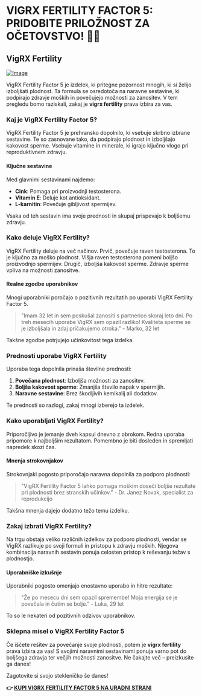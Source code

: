# VIGRX FERTILITY FACTOR 5: PRIDOBITE PRILOŽNOST ZA OČETOVSTVO! 👶✨

## VigRX Fertility

[![Image](https://www2.sellhealth.com/139/fertility-factor-5-8-1.jpg)](https://gchaffi.com/9YTJsEER)

VigRX Fertility Factor 5 je izdelek, ki pritegne pozornost mnogih, ki si želijo izboljšati plodnost. Ta formula se osredotoča na naravne sestavine, ki podpirajo zdravje moških in povečujejo možnosti za zanositev. V tem pregledu bomo raziskali, zakaj je **vigrx fertility** prava izbira za vas.

### Kaj je VigRX Fertility Factor 5?

VigRX Fertility Factor 5 je prehransko dopolnilo, ki vsebuje skrbno izbrane sestavine. Te so zasnovane tako, da podpirajo plodnost in izboljšajo kakovost sperme. Vsebuje vitamine in minerale, ki igrajo ključno vlogo pri reproduktivnem zdravju.

#### Ključne sestavine

Med glavnimi sestavinami najdemo:

- **Cink**: Pomaga pri proizvodnji testosterona.
- **Vitamin E**: Deluje kot antioksidant.
- **L-karnitin**: Povečuje gibljivost spermijev.

Vsaka od teh sestavin ima svoje prednosti in skupaj prispevajo k boljšemu zdravju.

### Kako deluje VigRX Fertility?

VigRX Fertility deluje na več načinov. Prvič, povečuje raven testosterona. To je ključno za moško plodnost. Višja raven testosterona pomeni boljšo proizvodnjo spermijev. Drugič, izboljša kakovost sperme. Zdravje sperme vpliva na možnosti zanositve.

#### Realne zgodbe uporabnikov

Mnogi uporabniki poročajo o pozitivnih rezultatih po uporabi VigRX Fertility Factor 5. 

> "Imam 32 let in sem poskušal zanositi s partnerico skoraj leto dni. Po treh mesecih uporabe VigRX sem opazil razliko! Kvaliteta sperme se je izboljšala in zdaj pričakujemo otroka." - Marko, 32 let

Takšne zgodbe potrjujejo učinkovitost tega izdelka.

### Prednosti uporabe VigRX Fertility

Uporaba tega dopolnila prinaša številne prednosti:

1. **Povečana plodnost**: Izboljša možnosti za zanositev.
2. **Boljša kakovost sperme**: Zmanjša število napak v spermijih.
3. **Naravne sestavine**: Brez škodljivih kemikalij ali dodatkov.

Te prednosti so razlogi, zakaj mnogi izberejo ta izdelek.

### Kako uporabljati VigRX Fertility?

Priporočljivo je jemanje dveh kapsul dnevno z obrokom. Redna uporaba pripomore k najboljšim rezultatom. Pomembno je biti dosleden in spremljati napredek skozi čas.

#### Mnenja strokovnjakov

Strokovnjaki pogosto priporočajo naravna dopolnila za podporo plodnosti:

> "VigRX Fertility Factor 5 lahko pomaga moškim doseči boljše rezultate pri plodnosti brez stranskih učinkov." - Dr. Janez Novak, specialist za reprodukcijo

Takšna mnenja dajejo dodatno težo temu izdelku.

### Zakaj izbrati VigRX Fertility?

Na trgu obstaja veliko različnih izdelkov za podporo plodnosti, vendar se VigRX razlikuje po svoji formuli in pristopu k zdravju moških. Njegova kombinacija naravnih sestavin ponuja celosten pristop k reševanju težav s plodnostjo.

#### Uporabniške izkušnje

Uporabniki pogosto omenjajo enostavno uporabo in hitre rezultate:

> "Že po mesecu dni sem opazil spremembe! Moja energija se je povečala in čutim se bolje." - Luka, 29 let

To so le nekateri od pozitivnih odzivov uporabnikov.

### Sklepna misel o VigRX Fertility Factor 5

Če iščete rešitev za povečanje svoje plodnosti, potem je **vigrx fertility** prava izbira za vas! S svojimi naravnimi sestavinami ponuja varno pot do boljšega zdravja ter večjih možnosti zanositve. Ne čakajte več – preizkusite ga danes!

Zagotovite si svojo stekleničko še danes!



**👉 [KUPI VIGRX FERTILITY FACTOR 5 NA URADNI STRANI](https://gchaffi.com/9YTJsEER)**